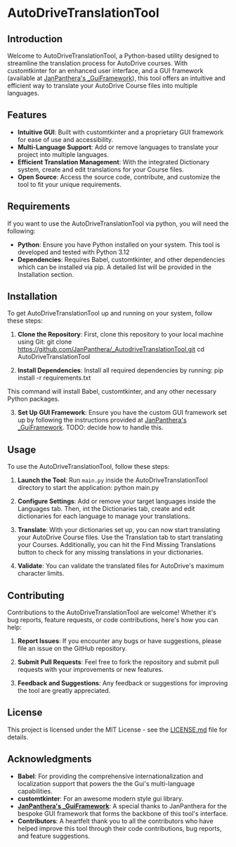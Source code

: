 # AutoDriveTranslationTool

## Introduction
Welcome to AutoDriveTranslationTool, a Python-based utility designed to streamline the translation process for AutoDrive courses. With customtkinter for an enhanced user interface, and a GUI framework (available at [JanPanthera's _GuiFramework](https://github.com/JanPanthera/_GuiFramework)), this tool offers an intuitive and efficient way to translate your AutoDrive Course files into multiple languages.

## Features
- **Intuitive GUI**: Built with customtkinter and a proprietary GUI framework for ease of use and accessibility.
- **Multi-Language Support**: Add or remove languages to translate your project into multiple languages.
- **Efficient Translation Management**: With the integrated Dictionary system, create and edit translations for your Course files.
- **Open Source**: Access the source code, contribute, and customize the tool to fit your unique requirements.

## Requirements
If you want to use the AutoDriveTranslationTool via python, you will need the following:
- **Python**: Ensure you have Python installed on your system. This tool is developed and tested with Python 3.12
- **Dependencies**: Requires Babel, customtkinter, and other dependencies which can be installed via pip. A detailed list will be provided in the Installation section.

## Installation
To get AutoDriveTranslationTool up and running on your system, follow these steps:

1. **Clone the Repository**: First, clone this repository to your local machine using Git:
git clone https://github.com/JanPanthera/_AutodriveTranslationTool.git
cd AutoDriveTranslationTool

2. **Install Dependencies**: Install all required dependencies by running:
pip install -r requirements.txt

This command will install Babel, customtkinter, and any other necessary Python packages.

3. **Set Up GUI Framework**: Ensure you have the custom GUI framework set up by following the instructions provided at [JanPanthera's _GuiFramework](https://github.com/JanPanthera/_GuiFramework). TODO: decide how to handle this.

## Usage
To use the AutoDriveTranslationTool, follow these steps:

1. **Launch the Tool**: Run `main.py` inside the AutoDriveTranslationTool directory to start the application:
python main.py


2. **Configure Settings**: Add or remove your target languages inside the Languages tab. Then, int the Dictionaries tab, create and edit dictionaries for each language to manage your translations.

3. **Translate**: With your dictionaries set up, you can now start translating your AutoDrive Course files. Use the Translation tab to start translating your Courses. Additionally, you can hit the Find Missing Translations button to check for any missing translations in your dictionaries.

4. **Validate**: You can validate the translated files for AutoDrive's maximum character limits.

## Contributing
Contributions to the AutoDriveTranslationTool are welcome! Whether it's bug reports, feature requests, or code contributions, here's how you can help:

1. **Report Issues**: If you encounter any bugs or have suggestions, please file an issue on the GitHub repository.

2. **Submit Pull Requests**: Feel free to fork the repository and submit pull requests with your improvements or new features.

3. **Feedback and Suggestions**: Any feedback or suggestions for improving the tool are greatly appreciated.

## License
This project is licensed under the MIT License - see the [LICENSE.md](LICENSE.md) file for details.

## Acknowledgments
- **Babel**: For providing the comprehensive internationalization and localization support that powers the the Gui's multi-language capabilities.
- **customtkinter**: For an awesome modern style gui library.
- **[JanPanthera's _GuiFramework](https://github.com/JanPanthera/_GuiFramework)**: A special thanks to JanPanthera for the bespoke GUI framework that forms the backbone of this tool's interface.
- **Contributors**: A heartfelt thank you to all the contributors who have helped improve this tool through their code contributions, bug reports, and feature suggestions.
